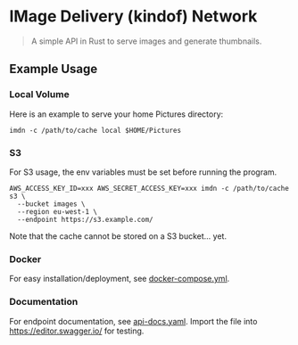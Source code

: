 # IMage Delivery (kindof) Network

> A simple API in Rust to serve images and generate thumbnails.

## Example Usage

### Local Volume

Here is an example to serve your home Pictures directory:

```shell
imdn -c /path/to/cache local $HOME/Pictures
```

### S3

For S3 usage, the env variables must be set before running the program.

```shell
AWS_ACCESS_KEY_ID=xxx AWS_SECRET_ACCESS_KEY=xxx imdn -c /path/to/cache s3 \
  --bucket images \
  --region eu-west-1 \
  --endpoint https://s3.example.com/
```

Note that the cache cannot be stored on a S3 bucket... yet.

### Docker

For easy installation/deployment, see [docker-compose.yml](docker-compose.yml).

### Documentation

For endpoint documentation, see [api-docs.yaml](assets/docs.yaml). Import the file into https://editor.swagger.io/ for
testing.